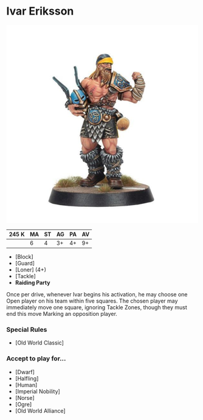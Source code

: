 # Ivar Eriksson

![](../media/starplayers/BBIvarErikssonLead.jpg)

| 245 K  | MA | ST | AG | PA | AV |
| --- | --- | --- | --- | --- | --- |
| | 6 | 4 | 3+ | 4+ | 9+ |

* [Block]
* [Guard]
* [Loner] (4+)
* [Tackle]
* **Raiding Party**

Once per drive, whenever Ivar begins his activation, he may choose one Open player on his team within five squares. The chosen player may immediately move one square, ignoring Tackle Zones, though they must end this move Marking an opposition player.

### Special Rules
* [Old World Classic]

### Accept to play for...
* [Dwarf]
* [Halfling]
* [Human]
* [Imperial Nobility]
* [Norse]
* [Ogre]
* [Old World Alliance]
